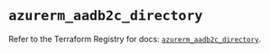 # `azurerm_aadb2c_directory`

Refer to the Terraform Registry for docs: [`azurerm_aadb2c_directory`](https://registry.terraform.io/providers/hashicorp/azurerm/4.2.0/docs/resources/aadb2c_directory).
